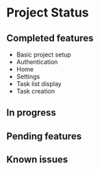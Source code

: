# Project Status

## Completed features
- Basic project setup
- Authentication
- Home
- Settings
- Task list display
- Task creation

## In progress

## Pending features

## Known issues

